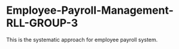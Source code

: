 # Employee-Payroll-Management-RLL-GROUP-3
This is the systematic approach for employee payroll system.
